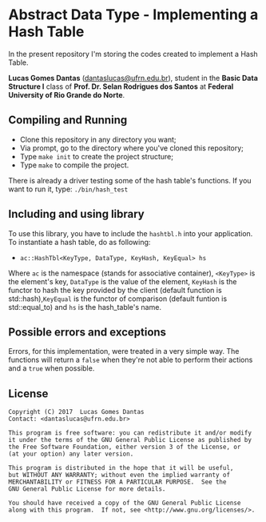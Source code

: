 # Abstract Data Type - Implementing a Hash Table

In the present repository I'm storing the codes created to implement a Hash Table.

<b>Lucas Gomes Dantas</b> (<dantaslucas@ufrn.edu.br>), student in the <b>Basic Data Structure I</b> class of <b>Prof. Dr. Selan
Rodrigues dos Santos</b> at <b>Federal University of Rio Grande do Norte</b>.

## Compiling and Running

* Clone this repository in any directory you want;
* Via prompt, go to the directory where you've cloned this repository;
* Type `make init` to create the project structure;
* Type `make` to compile the project.

There is already a driver testing some of the hash table's functions. If you want to run it, type: <code>./bin/hash_test</code>

## Including and using library

To use this library, you have to include the `hashtbl.h` into your application. To instantiate a hash table, do as following:

* `ac::HashTbl<KeyType, DataType, KeyHash, KeyEqual> hs`

Where `ac` is the namespace (stands for associative container), `<KeyType>` is the element's key, `DataType` is the value of the element, `KeyHash` is the functor to hash the key provided by the client (default function is std::hash),`KeyEqual` is the functor of comparison (default funtion is std::equal_to) and `hs` is the hash_table's name.

## Possible errors and exceptions

Errors, for this implementation, were treated in a very simple way. The functions will return a `false` when they're not able to perform their actions and a `true` when possible.

## License

    Copyright (C) 2017  Lucas Gomes Dantas
    Contact: <dantaslucas@ufrn.edu.br>

    This program is free software: you can redistribute it and/or modify
    it under the terms of the GNU General Public License as published by
    the Free Software Foundation, either version 3 of the License, or
    (at your option) any later version.

    This program is distributed in the hope that it will be useful,
    but WITHOUT ANY WARRANTY; without even the implied warranty of
    MERCHANTABILITY or FITNESS FOR A PARTICULAR PURPOSE.  See the
    GNU General Public License for more details.

    You should have received a copy of the GNU General Public License
    along with this program.  If not, see <http://www.gnu.org/licenses/>.

